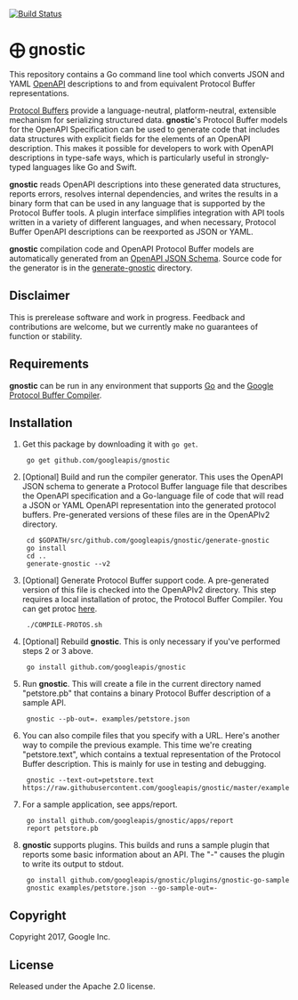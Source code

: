 [![Build Status](https://travis-ci.org/googleapis/gnostic.svg?branch=master)](https://travis-ci.org/googleapis/gnostic)

# ⨁ gnostic

This repository contains a Go command line tool which converts
JSON and YAML [OpenAPI](https://github.com/OAI/OpenAPI-Specification)
descriptions to and from equivalent Protocol Buffer representations.

[Protocol Buffers](https://developers.google.com/protocol-buffers/)
provide a language-neutral, platform-neutral, extensible mechanism
for serializing structured data.
**gnostic**'s Protocol Buffer models for the OpenAPI Specification
can be used to generate code that includes data structures with 
explicit fields for the elements of an OpenAPI description.
This makes it possible for developers to work with OpenAPI
descriptions in type-safe ways, which is particularly useful
in strongly-typed languages like Go and Swift.

**gnostic** reads OpenAPI descriptions into
these generated data structures, reports errors,
resolves internal dependencies, and writes the results
in a binary form that can be used in any language that is
supported by the Protocol Buffer tools.
A plugin interface simplifies integration with API
tools written in a variety of different languages,
and when necessary, Protocol Buffer OpenAPI descriptions
can be reexported as JSON or YAML.

**gnostic** compilation code and OpenAPI Protocol Buffer
models are automatically generated from an
[OpenAPI JSON Schema](https://github.com/OAI/OpenAPI-Specification/blob/master/schemas/v2.0/schema.json).
Source code for the generator is in the [generate-gnostic](generate-gnostic) directory.

## Disclaimer

This is prerelease software and work in progress. Feedback and
contributions are welcome, but we currently make no guarantees of
function or stability.

## Requirements

**gnostic** can be run in any environment that supports [Go](https://golang.org)
and the [Google Protocol Buffer Compiler](https://github.com/google/protobuf).

## Installation

1. Get this package by downloading it with `go get`.

        go get github.com/googleapis/gnostic
  
2. [Optional] Build and run the compiler generator. 
This uses the OpenAPI JSON schema to generate a Protocol Buffer language file 
that describes the OpenAPI specification and a Go-language file of code that 
will read a JSON or YAML OpenAPI representation into the generated protocol 
buffers. Pre-generated versions of these files are in the OpenAPIv2 directory.

        cd $GOPATH/src/github.com/googleapis/gnostic/generate-gnostic
        go install
        cd ..
        generate-gnostic --v2

3. [Optional] Generate Protocol Buffer support code. 
A pre-generated version of this file is checked into the OpenAPIv2 directory.
This step requires a local installation of protoc, the Protocol Buffer Compiler.
You can get protoc [here](https://github.com/google/protobuf).

        ./COMPILE-PROTOS.sh

4. [Optional] Rebuild **gnostic**. This is only necessary if you've performed steps
2 or 3 above.

        go install github.com/googleapis/gnostic

5. Run **gnostic**. This will create a file in the current directory named "petstore.pb" that contains a binary
Protocol Buffer description of a sample API.

        gnostic --pb-out=. examples/petstore.json

6. You can also compile files that you specify with a URL. Here's another way to compile the previous 
example. This time we're creating "petstore.text", which contains a textual representation of the
Protocol Buffer description. This is mainly for use in testing and debugging.

        gnostic --text-out=petstore.text https://raw.githubusercontent.com/googleapis/gnostic/master/examples/petstore.json

7. For a sample application, see apps/report.

        go install github.com/googleapis/gnostic/apps/report
        report petstore.pb

8. **gnostic** supports plugins. This builds and runs a sample plugin
that reports some basic information about an API. The "-" causes the plugin to 
write its output to stdout.

        go install github.com/googleapis/gnostic/plugins/gnostic-go-sample
        gnostic examples/petstore.json --go-sample-out=-

## Copyright

Copyright 2017, Google Inc.

## License

Released under the Apache 2.0 license.
